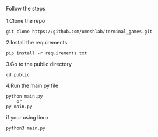 Follow the steps
<br>
<br>
1.Clone the repo
```
git clone https://github.com/umeshlab/terminal_games.git
```
2.Install the requirements
```
pip install -r requirements.txt
```

3.Go to the public directory
```
cd public
```
4.Run the main.py file
```
python main.py
    or
py main.py
```
if your using linux
```
python3 main.py
```

